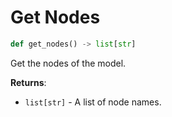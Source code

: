 # Get Nodes

```python
def get_nodes() -> list[str]
```

Get the nodes of the model.

**Returns**:

- `list[str]` - A list of node names.

<a id="model.Model.set_edges"></a>

